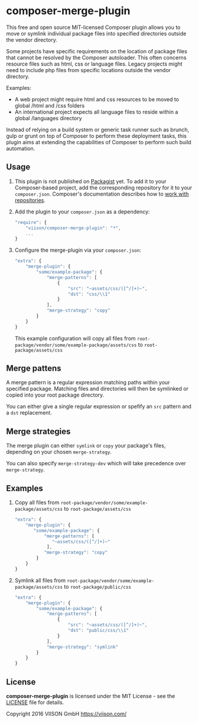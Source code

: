 # composer-merge-plugin

This free and open source MIT-licensed Composer plugin allows you to move or symlink individual package files into specified directories outside the vendor directory.

Some projects have specific requirements on the location of package files that cannot be resolved by the Composer autoloader. This often concerns resource files such as html, css or language files. Legacy projects might need to include php files from specific locations outside the vendor directory.

Examples:
 - A web project might require html and css resources to be moved to global /html and /css folders
 - An international project expects all language files to reside within a global /languages directory 

Instead of relying on a build system or generic task runner such as brunch, gulp or grunt on top of Composer to perform these deployment tasks, this plugin aims at extending the capabilities of Composer to perform such build automation.

## Usage

1. This plugin is not published on [Packagist](https://packagist.org/) yet. To add it to your Composer-based project, add the corresponding repository for it to your `composer.json`. Composer's documentation describes how to [work with repositories](https://getcomposer.org/doc/05-repositories.md#vcs).

2. Add the plugin to your `composer.json` as a dependency:

    ```javascript
    "require": {
        "viison/composer-merge-plugin": "*",
        ...
    }
    ```

3. Configure the merge-plugin via your `composer.json`:

    ```javascript
    "extra": {
        "merge-plugin": {
            "some/example-package": {
                "merge-patterns": [
                    {
                        "src": "~assets/css/([^/]+)~",
                        "dst": "css/\\1"
                    }
                ],
                "merge-strategy": "copy"
            }
        }
    }
    ```
    
    This example configuration will copy all files from `root-package/vendor/some/example-package/assets/css` to `root-package/assets/css`

## Merge pattens

A merge pattern is a regular expression matching paths within your specified package. Matching files and directories will then be symlinked or copied into your root package directory.

You can either give a single regular expression or spefify an `src` pattern and a `dst` replacement.

## Merge strategies

The merge plugin can either `symlink` or `copy` your package's files, depending on your chosen `merge-strategy`.

You can also specify `merge-strategy-dev` which will take precedence over `merge-strategy`.

## Examples

1. Copy all files from `root-package/vendor/some/example-package/assets/css` to `root-package/assets/css`

    ```javascript
    "extra": {
        "merge-plugin": {
           "some/example-package": {
               "merge-patterns": [
                  "~assets/css/([^/]+)~"
                ],
               "merge-strategy": "copy"
            }
        }
    }
    ```

2. Symlink all files from `root-package/vendor/some/example-package/assets/css` to `root-package/public/css`

    ```javascript
    "extra": {
        "merge-plugin": {
            "some/example-package": {
              	"merge-patterns": [
                    {
                        "src": "~assets/css/([^/]+)~",
                        "dst": "public/css/\\1"
                    }
                ],
                "merge-strategy": "symlink"
            }
        }
    }
    ```

## License

**composer-merge-plugin** is licensed under the MIT License - see the
[LICENSE](LICENSE) file for details.

Copyright 2016 VIISON GmbH <https://viison.com/>